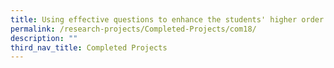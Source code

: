 ```yaml
---
title: Using effective questions to enhance the students' higher order thinking
permalink: /research-projects/Completed-Projects/com18/
description: ""
third_nav_title: Completed Projects
---
```

